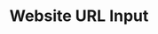 ---
title: Website URL Input
category: Application
paid: false
isActive: true
ltr: {"vue":{"vueCss":[{"code":"<template>\n  <div class=\"input-container\">\n    <label for=\"website-url\" class=\"input-label\">\n      Website URL\n    </label>\n    <div class=\"input-parent\">\n      <div class=\"left-input bg-gray-50\">\n        https://\n      </div>\n      <input type=\"text\" placeholder=\"www.example.com\" id=\"website-url\" class=\"website-url\" />\n    </div>\n  </div>\n</template>","label":"App.vue"},{"code":"  .input-container {\n    max-width: 28rem;\n    padding-left: 1rem;\n    padding-right: 1rem;\n    margin-left: auto;\n    margin-right: auto;\n    margin-top: 3rem;\n  }\n  .input-label {\n    color: #6b7280;\n    text-align: left;\n    padding-top: 0.5rem;\n    padding-bottom: 0.5rem;\n    display: block;\n  }\n  .input-parent {\n    border-radius: 0.375rem;\n    display: flex;\n    align-items: center;\n    color: #9ca3af;\n    border-width: 1px;\n  }\n  .left-input {\n    padding-top: 0.625rem;\n    padding-bottom: 0.625rem;\n    padding-left: 0.75rem;\n    padding-right: 0.75rem;\n    border-right-width: 1px;\n    border-top-left-radius: 0.375rem;\n    border-bottom-left-radius: 0.375rem;\n    background-color: #f9fafb;\n  }\n  .website-url {\n    padding: 0.625rem;\n    outline: 2px solid transparent;\n    outline-offset: 2px;\n    background-color: transparent;\n    width: 100%;\n    margin-left: 0.5rem;\n  }","label":"style.css"}],"vueTail":[{"code":"<template>\n  <div class=\"max-w-md px-4 mx-auto mt-12\">\n    <label for=\"website-url\" class=\"block text-left py-2 text-gray-500\">\n      Website URL\n    </label>\n    <div class=\"flex items-center text-gray-400 border rounded-md\">\n      <div class=\"px-3 py-2.5 rounded-l-md bg-gray-50 border-r\">\n        https://\n      </div>\n      <input type=\"text\" placeholder=\"www.example.com\" id=\"website-url\"\n        class=\"w-full p-2.5 ml-2 bg-transparent outline-none\" />\n    </div>\n  </div>\n</template>","label":"App.vue"}]},"react":{"jsxTail":[{"code":"export default () => {\n    return (\n        <div className=\"max-w-md px-4 mx-auto mt-12\">\n            <label for=\"website-url\" className=\"block py-2 text-gray-500\">\n                Website URL\n            </label>\n            <div className=\"flex items-center text-gray-400 border rounded-md\">\n                <div className=\"px-3 py-2.5 rounded-l-md bg-gray-50 border-r\">\n                    https://\n                </div>\n                <input \n                    type=\"text\"\n                    placeholder=\"www.example.com\"\n                    id=\"website-url\"\n                    className=\"w-full p-2.5 ml-2 bg-transparent outline-none\"\n                />\n            </div>\n        </div>\n    )\n}","label":"App.jsx"}],"jsxCss":[{"code":"export default () => {\n    return (\n        <div className=\"website-url-input\">\n            <label for=\"website-url\">\n                Website URL\n            </label>\n            <div className=\"input-container\">\n                <div className=\"website-protocol\">\n                    https://\n                </div>\n                <input \n                    type=\"text\"\n                    placeholder=\"www.example.com\"\n                    id=\"website-url\"\n                    className=\"input\"\n                />\n            </div>\n        </div>\n    )\n}\n","label":"App.jsx"},{"code":".website-url-input {\n  max-width: 28rem;\n  padding: 0px 1rem 0px 1rem;\n  margin: 3rem auto 0px auto;\n}\n.website-url-input label {\n  display: block;\n  padding-top: 0.5rem;\n  padding-bottom: 0.5rem;\n  color: #6b7280;\n}\n.website-url-input .input-container {\n  display: flex;\n  align-items: center;\n  color: #9ca3af;\n  border: solid 1px #e5e7eb;\n  border-radius: 0.375rem;\n}\n.website-url-input .input-container .website-protocol {\n  padding: 0.625rem 0.75rem 0.625rem 0.75rem;\n  background-color: #f9fafb;\n  border-top-left-radius: 0.375rem;\n  border-bottom-left-radius: 0.375rem;\n  border-right: solid 1px #e5e7eb;\n}\n.website-url-input .input-container .input {\n  width: 100%;\n  padding: 0.625rem;\n  margin-left: 0.5rem;\n  background-color: transparent;\n  outline: none;\n}\n","label":"style.css"}]},"preview":"function App() {\n  return /*#__PURE__*/React.createElement(\"div\", {\n    className: \"max-w-md px-4 mx-auto mt-12\"\n  }, /*#__PURE__*/React.createElement(\"label\", {\n    for: \"website-url\",\n    className: \"block py-2 text-gray-500\"\n  }, \"Website URL\"), /*#__PURE__*/React.createElement(\"div\", {\n    className: \"flex items-center text-gray-400 border rounded-md\"\n  }, /*#__PURE__*/React.createElement(\"div\", {\n    className: \"px-3 py-2.5 rounded-l-md bg-gray-50 border-r\"\n  }, \"https://\"), /*#__PURE__*/React.createElement(\"input\", {\n    type: \"text\",\n    placeholder: \"www.example.com\",\n    id: \"website-url\",\n    className: \"w-full p-2.5 ml-2 bg-transparent outline-none\"\n  })));\n}"}
rtl: {"preview":"function App() {\n  return /*#__PURE__*/React.createElement(\"div\", {\n    className: \"max-w-md px-4 mx-auto mt-12\"\n  }, /*#__PURE__*/React.createElement(\"label\", {\n    for: \"website-url\",\n    className: \"block py-2 text-gray-500\"\n  }, \"\\u0631\\u0627\\u0628\\u0637 \\u0627\\u0644\\u0645\\u0648\\u0642\\u0639\"), /*#__PURE__*/React.createElement(\"div\", {\n    dir: \"ltr\",\n    className: \"flex items-center text-gray-400 border rounded-md\"\n  }, /*#__PURE__*/React.createElement(\"div\", {\n    className: \"px-3 py-2.5 rounded-l-md bg-gray-50 border-r\"\n  }, \"https://\"), /*#__PURE__*/React.createElement(\"input\", {\n    type: \"text\",\n    placeholder: \"www.example.com\",\n    id: \"website-url\",\n    className: \"w-full p-2.5 ml-2 bg-transparent outline-none\"\n  })));\n}","react":{"jsxCss":[{"code":"export default () => {\n    return (\n        <div className=\"website-url-input\">\n            <label for=\"website-url\">\n                رابط الموقع\n            </label>\n            <div dir=\"ltr\" className=\"input-container\">\n                <div className=\"website-protocol\">\n                    https://\n                </div>\n                <input \n                    type=\"text\"\n                    placeholder=\"www.example.com\"\n                    id=\"website-url\"\n                    className=\"input\"\n                />\n            </div>\n        </div>\n    )\n}","label":"App.jsx"},{"code":".website-url-input {\n  max-width: 28rem;\n  padding: 0px 1rem 0px 1rem;\n  margin: 3rem auto 0px auto;\n}\n.website-url-input label {\n  display: block;\n  padding-top: 0.5rem;\n  padding-bottom: 0.5rem;\n  color: #6b7280;\n}\n.website-url-input .input-container {\n  display: flex;\n  align-items: center;\n  color: #9ca3af;\n  border: solid 1px #e5e7eb;\n  border-radius: 0.375rem;\n}\n.website-url-input .input-container .website-protocol {\n  padding: 0.625rem 0.75rem 0.625rem 0.75rem;\n  background-color: #f9fafb;\n  border-top-left-radius: 0.375rem;\n  border-bottom-left-radius: 0.375rem;\n  border-right: solid 1px #e5e7eb;\n}\n.website-url-input .input-container .input {\n  width: 100%;\n  padding: 0.625rem;\n  margin-left: 0.5rem;\n  background-color: transparent;\n  outline: none;\n}","label":"style.css"}],"jsxTail":[{"code":"export default () => {\n    return (\n        <div className=\"max-w-md px-4 mx-auto mt-12\">\n            <label for=\"website-url\" className=\"block py-2 text-gray-500\">\n                رابط الموقع\n            </label>\n            <div dir=\"ltr\" className=\"flex items-center text-gray-400 border rounded-md\">\n                <div className=\"px-3 py-2.5 rounded-l-md bg-gray-50 border-r\">\n                    https://\n                </div>\n                <input \n                    type=\"text\"\n                    placeholder=\"www.example.com\"\n                    id=\"website-url\"\n                    className=\"w-full p-2.5 ml-2 bg-transparent outline-none\"\n                />\n            </div>\n        </div>\n    )\n}","label":"App.jsx"}]},"vue":{"vueTail":[],"vueCss":[]}}
slug: /inputs
id: 1f861d42-be7c-4362-a3fd-9c0928e9bc52
created_at: 1
---